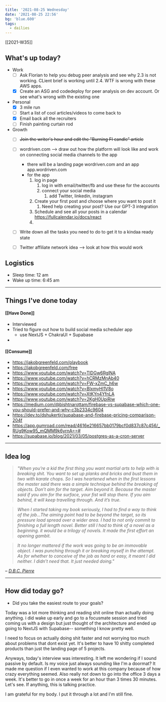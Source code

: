 ```yaml
---
title: '2021-08-25 Wednesday'
date: '2021-08-25 22:56'
bg: 'blue.600' 
tags:
  - dailies
---
```


[[2021-W35]]
## What's up today?
- Work
	- [ ] Ask Florian to help you debug peer analysis and see why 2.3 is not working. CLient brief is working until 2.4. WTF is wrong with these AWS apps. 
	- [x] Create an ASG and codedeploy for peer analysis on dev account. Or see what's wrong with the existing one
- Personal
	- [x] 3 mile run
	- [ ] Start a list of cool articles/videos to come back to
	- [x] Email back all the recruiters
	- [ ] Finish painting curtain rod
- Growth
	- [ ] ~~Join the writer's hour and edit the "Burning FI candle" article~~
	- [ ] wordriven.com --> draw out how the platform will look like and work on connecting social media channels to the app
		- there will be a landing page wordriven.com and an app app.wordriven.com
		- for the app
			1. log in page
				1. log in with email/twitter/fb and use these for the accounts
				2. connect your social media 
					1. add Twitter, linkedin, instagram
			2. Create your first post and choose where you want to post it
				1. Need help creating your post? Use our GPT-3 integration
			3. Schedule and see all your posts in a calendar https://fullcalendar.io/docs/react
			4. 
	- [ ] Write down all the tasks you need to do to get it to a kindaa ready state
	- [ ] Twitter affiliate network idea --> look at how this would work


## Logistics
- Sleep time: 12 am
- Wake up time: 6:45 am

___________________________
## Things I've done today

#### [[Have Done]]
- Interviewed 
- Tried to figure out how to build social media scheduler app
	- use NextJS + ChakraUI + Supabase
- 
#### [[Consume]]
- https://jakobgreenfeld.com/playbook
- https://jakobgreenfeld.com/free
- https://www.youtube.com/watch?v=TlDGw6RglNA
- https://www.youtube.com/watch?v=hCRMzMnAb40
- https://www.youtube.com/watch?v=FW-xZmC_h6w
- https://www.youtube.com/watch?v=BlxmyHI1V8o
- https://www.youtube.com/watch?v=XtKYn4YfnLA
- https://www.youtube.com/watch?v=2KgH0UpiRiw
- https://medium.com/@bishtnarottam/firebase-vs-supabase-which-one-you-should-prefer-and-why-c3b2334c9604
- https://dev.to/dshukertjr/supabase-and-firebase-pricing-comparison-204f
- https://app.gumroad.com/read/4616e216657bb0179bcf0d837c87c456/_RUg9Kow95_mQMM9k6yrnA==#
- https://supabase.io/blog/2021/03/05/postgres-as-a-cron-server

___________________________

## Idea log
>_"When you’re a kid the first thing you want martial arts to help with is breaking shit. You want to set up planks and bricks and bust them in two with karate chops. So I was heartened when in the first lessons the master said there was a simple technique behind the breaking of objects. Don’t aim for the target. Aim beyond it. Because the master said if you aim for the surface, your fist will stop there. If you aim behind, it will keep travelling through. And it’s true._

>_When I started taking my book seriously, I had to find a way to think of the job...The aiming point had to be beyond the target, so its pressure load spread over a wider area. I had to not only commit to finishing a full length novel. Better still I had to think of a novel as a beginning. it would be a trilogy of novels. It made the first effort an opening gambit._

>_It no longer mattered if the work was going to be an immovable object. I was punching through it or breaking myself in the attempt. As for whether to conceive of the job as hard or easy, it meant I did neither. I didn’t need that. It just needed doing."_

– _[D.B.C. Pierre](https://londonwriterssalon.us4.list-manage.com/track/click?u=8b047263967451488070a8ad0&id=7b5cd60c64&e=bd86c0f917)_
___________________________
## How did today go?
- Did you take the easiest route to your goals?

Today was a lot more thinking and reading shit online than actually doing anything. i did wake up early and go to a focusmate session and tried coming us with a design but just thought of the architecture and ended up going to NextJS with Supabase-- something I know pretty well.

I need to focus on actually doing shit faster and not worrying too much about problems that dont exist yet. It's better to have 10 shitty completed products than just the landing page of 5 projects. 

Anyways, today's interview was interesting. It left me wondering if I sound passive by default. Is my voice just always sounding like I'm a doormat? It made me question if I even wanted to work at this company because of how crazy everything seemed. Also really not down to go into the office 3 days a week. It's better to go in once a week for an hour than 3 times 30 minutes. Let's see. If anything, this is talking practice.

I am grateful for my body. I put it through a lot and I'm still fine.